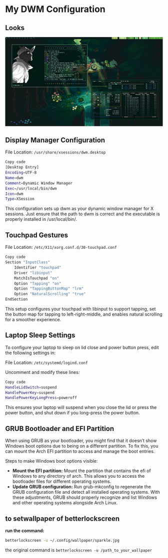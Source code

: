 # My DWM Configuration

## Looks

![wallpaper](pics/2024-10-01_20-01.png)

## Display Manager Configuration
File Location: `/usr/share/xsessions/dwm.desktop`

```bash
Copy code
[Desktop Entry]
Encoding=UTF-8
Name=dwm
Comment=Dynamic Window Manager
Exec=/usr/local/bin/dwm
Icon=dwm
Type=XSession
```
This configuration sets up dwm as your dynamic window manager for X sessions. Just ensure that the path to dwm is correct and the executable is properly installed in /usr/local/bin/.

## Touchpad Gestures
File Location: `/etc/X11/xorg.conf.d/30-touchpad.conf`

```bash
Copy code
Section "InputClass"
    Identifier "touchpad"
    Driver "libinput"
    MatchIsTouchpad "on"
    Option "Tapping" "on"
    Option "TappingButtonMap" "lrm"
    Option "NaturalScrolling" "true"
EndSection
```
This setup configures your touchpad with libinput to support tapping, set the button map for tapping to left-right-middle, and enables natural scrolling for a smoother experience.

## Laptop Sleep Settings
To configure your laptop to sleep on lid close and power button press, edit the following settings in:

File Location: `/etc/systemd/logind.conf`

Uncomment and modify these lines:

```bash
Copy code
HandleLidSwitch=suspend
HandlePowerKey=suspend
HandlePowerKeyLongPress=poweroff
```
This ensures your laptop will suspend when you close the lid or press the power button, and shut down if you long-press the power button.

## GRUB Bootloader and EFI Partition
When using GRUB as your bootloader, you might find that it doesn’t show Windows boot options due to being on a different partition. To fix this, you can mount the Arch EFI partition to access and manage the boot entries.

Steps to make Windows boot options visible:

- **Mount the EFI partition:** Mount the partition that contains the efi of Windows to any directory of arch. This allows you to access the bootloader files for different operating systems.
- **Update GRUB configuration:** Run grub-mkconfig to regenerate the GRUB configuration file and detect all installed operating systems.
With these adjustments, GRUB should properly recognize and list Windows and other operating systems alongside Arch Linux.


## to setwallpaper of betterlockscreen

**run the command:** 
``` bash
betterlockscreen -u ~/.config/wallpaper/sparkle.jpg
```
the original command is `betterlockscreen -u /path_to_your_wallpaper`
